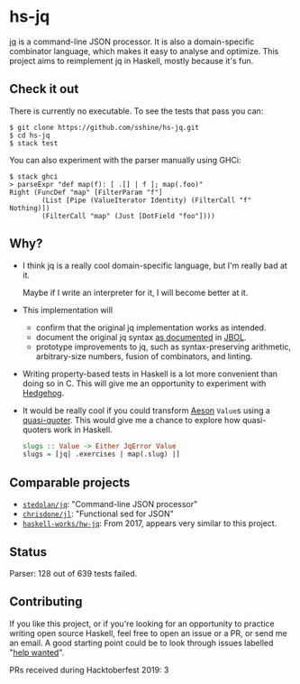# hs-jq

[jq][1] is a command-line JSON processor. It is also a domain-specific
combinator language, which makes it easy to analyse and optimize. This
project aims to reimplement jq in Haskell, mostly because it's fun.

## Check it out

There is currently no executable. To see the tests that pass you can:

```
$ git clone https://github.com/sshine/hs-jq.git
$ cd hs-jq
$ stack test
```

You can also experiment with the parser manually using GHCi:

```
$ stack ghci
> parseExpr "def map(f): [ .[] | f ]; map(.foo)"
Right (FuncDef "map" [FilterParam "f"]
        (List [Pipe (ValueIterator Identity) (FilterCall "f" Nothing)])
        (FilterCall "map" (Just [DotField "foo"])))
```

## Why?

 - I think jq is a really cool domain-specific language, but I'm really bad
   at it.

   Maybe if I write an interpreter for it, I will become better at it.
 - This implementation will
    - confirm that the original jq implementation works as intended.
    - document the original jq syntax [as documented][8] in [JBOL][7].
    - prototype improvements to jq, such as syntax-preserving arithmetic,
      arbitrary-size numbers, fusion of combinators, and linting.
 - Writing property-based tests in Haskell is a lot more convenient than
   doing so in C. This will give me an opportunity to experiment with
   [Hedgehog][2].
 - It would be really cool if you could transform [Aeson][3] `Value`s using a
   [quasi-quoter][4]. This would give me a chance to explore how quasi-quoters
   work in Haskell.

   ```haskell
   slugs :: Value -> Either JqError Value
   slugs = [jq| .exercises | map(.slug) |]
   ```

## Comparable projects

 - [`stedolan/jq`][1]: "Command-line JSON processor"
 - [`chrisdone/jl`][5]: "Functional sed for JSON"
 - [`haskell-works/hw-jq`][6]: From 2017, appears very similar to this project.

## Status

Parser: 128 out of 639 tests failed.

## Contributing

If you like this project, or if you're looking for an opportunity to practice
writing open source Haskell, feel free to open an issue or a PR, or send me an
email. A good starting point could be to look through issues labelled "[help
wanted][9]".

PRs received during Hacktoberfest 2019: 3

[1]: https://github.com/stedolan/jq
[2]: http://hackage.haskell.org/package/hedgehog
[3]: http://hackage.haskell.org/package/aeson
[4]: https://wiki.haskell.org/Quasiquotation
[5]: https://github.com/chrisdone/jl
[6]: https://github.com/haskell-works/hw-jq
[7]: https://github.com/fadado/JBOL
[8]: https://github.com/fadado/JBOL/blob/master/doc/JQ-language-grammar.md
[9]: https://github.com/sshine/hs-jq/issues?q=is%3Aopen+is%3Aissue+label%3A%22help+wanted%22
